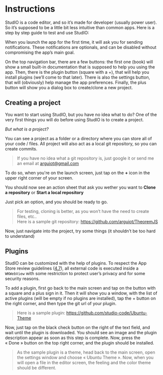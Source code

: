 # Instructions
StudIO is a code editor, and so it’s made for developer (usually power user). So it’s supposed to be a little bit less intuitive than common apps. Here is a step by step guide to test and use StudIO:

When you launch the app for the first time, it will ask you for sending notifications. These notifications are optionals, and can be disabled without compromising the app’s main goal.

On the top navigation bar, there are a few buttons: the first one (book) will show a small built-in documentation that is supposed to help you using the app. Then, there is the plugin button (square with a +), that will help you install plugins (we’ll come to that later). There is also the settings button, that will (obviously) help manage the app preferences. Finally, the plus button will show you a dialog box to create/clone a new project.

## Creating a project
You want to start using StudIO, but you have no idea what to do? One of the very first things you will do before using StudIO is to create a project.

*But what is a project?*

You can see a project as a folder or a directory where you can store all of your code / files. All project will also act as a local git repository, so you can create commits.

> If you have no idea what a git repository is, just google it or send me an email at arguiot@gmail.com

To do so, when you're on the launch screen, just tap on the **+** icon in the upper right corner of your screen.

You should now see an action sheet that ask you wether you want to **Clone a repository** or **Start a local repository**

Just pick an option, and you should be ready to go.

> For testing, cloning is better, as you won’t have the need to create files, etc..  
> Here is a sample git repository: https://github.com/arguiot/TheoremJS

Now, just navigate into the project, try some things (it shouldn’t be too hard to understand)

## Plugins

StudIO can be customized with the help of plugins. To respect the App Store review guidelines ([4.7](https://developer.apple.com/app-store/review/guidelines/#third-party-software)), all external code is executed inside a `WKWebView` with some restriction to protect user’s privacy and for some security reasons.

To add a plugin, first go back to the main screen and tap on the button with a square and a plus sign in it. Then it will show you a window, with the list of active plugins (will be empty if no plugins are installed), tap the + button on the right corner, and then type the git url of your plugin.

> Here is a sample plugin: https://github.com/studio-code/Ubuntu-Theme

Now, just tap on the black check button on the right of the text field, and wait until the plugin is downloaded. You should see an image and the plugin description appear as soon as this step is complete. Now, press the « Done » button on the top right corner, and the plugin should be installed.

> As the sample plugin is a theme, head back to the main screen, open the settings window and choose « Ubuntu Theme ». Now, when you will open a file in the editor screen, the feeling and the color theme should be different.



